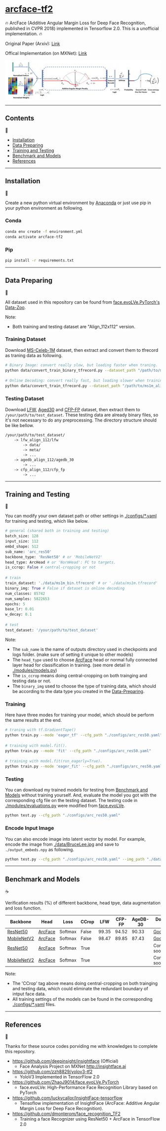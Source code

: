 # [arcface-tf2](https://github.com/peteryuX/arcface-tf2)

:fire: ArcFace (Additive Angular Margin Loss for Deep Face Recognition, published in CVPR 2018) implemented in Tensorflow 2.0. This is a unofficial implementation. :fire:

Original Paper (Arxiv): [Link](https://arxiv.org/abs/1801.07698)

Offical Implementation (on MXNet): [Link](http://insightface.ai)

<img src="photo/architecture.JPG">

****

## Contents
:bookmark_tabs:

* [Installation](#Installation)
* [Data Preparing](#Data-Preparing)
* [Training and Testing](#Training-and-Testing)
* [Benchmark and Models](#Benchmark-and-Models)
* [References](#References)

<!-- **** -->

<!-- ## TODO Features -->
<!-- :pencil2: -->

<!-- :triangular_flag_on_post: learning rate scheduler -->

<!-- :triangular_flag_on_post: make tensorboard graph clean (need to change model to layer, or use name scope) -->

<!-- :triangular_flag_on_post: final check the personal loading path be changed -->

<!-- :triangular_flag_on_post: final check TODO: -->

<!-- :triangular_flag_on_post: final check requirements installation -->

<!-- :triangular_flag_on_post: final check the README.md -->

<!-- :triangular_flag_on_post: add MIT License -->

****

## Installation
:pizza:

Create a new python virtual environment by [Anaconda](https://www.anaconda.com/) or just use pip in your python environment as following.

### Conda
```bash
conda env create -f environment.yml
conda activate arcface-tf2
```

### Pip

```bash
pip install -r requirements.txt
```

****

## Data Preparing
:beer:

All dataset used in this repository can be found from [face.evoLVe.PyTorch's Data-Zoo](https://github.com/ZhaoJ9014/face.evoLVe.PyTorch#Data-Zoo).

Note:

- Both training and testing dataset are "Align_112x112" version.

### Training Dataset

Download [MS-Celeb-1M](https://drive.google.com/file/d/1X202mvYe5tiXFhOx82z4rPiPogXD435i/view?usp=sharing) dataset, then extract and convert them to tfrecord as traning data as following.

```bash
# Binary Image: convert really slow, but loading faster when traning.
python data/convert_train_binary_tfrecord.py --dataset_path "/path/to/ms1m_align_112/imgs" --output_path "./data/ms1m_bin.tfrecord"

# Online Decoding: convert really fast, but loading slower when training.
python data/convert_train_tfrecord.py --dataset_path "/path/to/ms1m_align_112/imgs" --output_path "./data/ms1m.tfrecord"
```

### Testing Dataset

Download [LFW](https://drive.google.com/file/d/1WO5Meh_yAau00Gm2Rz2Pc0SRldLQYigT/view?usp=sharing), [Aged30](https://drive.google.com/file/d/1AoZrZfym5ZhdTyKSxD0qxa7Xrp2Q1ftp/view?usp=sharing) and [CFP-FP](https://drive.google.com/file/d/1-sDn79lTegXRNhFuRnIRsgdU88cBfW6V/view?usp=sharing) dataset, then extract them to `/your/path/to/test_dataset`. These testing data are already binary files, so it's not necessary to do any preprocessing. The directory structure should be like bellow.
```
/your/path/to/test_dataset/
    -> lfw_align_112/lfw
        -> data/
        -> meta/
        -> ...
    -> agedb_align_112/agedb_30
        -> ...
    -> cfp_align_112/cfp_fp
        -> ...
```

****

## Training and Testing
:lollipop:

You can modify your own dataset path or other settings in [./configs/*.yaml](https://github.com/peteryuX/arcface-tf2/tree/master/configs) for training and testing, which like below.

```python
# general (shared both in training and testing)
batch_size: 128
input_size: 112
embd_shape: 512
sub_name: 'arc_res50'
backbone_type: 'ResNet50' # or 'MobileNetV2'
head_type: ArcHead # or 'NormHead': FC to targets.
is_ccrop: False # central-cropping or not

# train
train_dataset: './data/ms1m_bin.tfrecord' # or './data/ms1m.tfrecord'
binary_img: True # False if dataset is online decoding
num_classes: 85742
num_samples: 5822653
epochs: 5
base_lr: 0.01
w_decay: 0.1

# test
test_dataset: '/your/path/to/test_dataset'
```

Note:
- The `sub_name` is the name of outputs directory used in checkpoints and logs folder. (make sure of setting it unique to other models)
- The `head_type` used to choose [ArcFace](https://arxiv.org/abs/1801.07698) head or normal fully connected layer head for classification in training. (see more detail in [./modules/models.py](https://github.com/peteryuX/arcface-tf2/blob/master/modules/models.py#L90-L94))
- The `is_ccrop` means doing central-cropping on both trainging and testing data or not.
- The `binary_img` used to choose the type of training data, which should be according to the data type you created in the [Data-Preparing](#Data-Preparing).


### Training

Here have three modes for training your model, which should be perform the same results at the end.
```bash
# traning with tf.GradientTape()
python train.py --mode 'eager_tf' --cfg_path "./configs/arc_res50.yaml"

# training with model.fit().
python train.py --mode 'fit' --cfg_path "./configs/arc_res50.yaml"

# training with model.fit(run_eagerly=True).
python train.py --mode 'eager_fit' --cfg_path "./configs/arc_res50.yaml"
```

### Testing

You can download my trained models for testing from [Benchmark and Models](#Benchmark-and-Models) without training yourself. And, evaluate the model you got with the corresponding cfg file on the testing dataset. The testing code in [./modules/evaluations.py](https://github.com/peteryuX/arcface-tf2/blob/master/modules/evaluations.py) were modified from [face.evoLVe](https://github.com/ZhaoJ9014/face.evoLVe.PyTorch).

```bash
python test.py --cfg_path "./configs/arc_res50.yaml"
```

### Encode Input Image

You can also encode image into latent vector by model. For example, encode the image from [./data/BruceLee.jpg](https://github.com/peteryuX/arcface-tf2/blob/master/data/BruceLee.jpg) and save to `./output_embeds.npy` as following.

```bash
python test.py --cfg_path "./configs/arc_res50.yaml" --img_path "./data/BruceLee.jpg"
```

****

## Benchmark and Models
:coffee:

Verification results (%) of different backbone, head tpye, data augmentation and loss function.

| Backbone | Head | Loss | CCrop | LFW | CFP-FP | AgeDB-30 | Download Link |
|----------|------|------|-------|-----|--------|----------|---------------|
| [ResNet50](https://arxiv.org/abs/1512.03385) | [ArcFace](https://arxiv.org/abs/1801.07698) | Softmax | False | 99.35 | 94.52  |  90.33   | [GoogleDrive](https://drive.google.com/file/d/1HasWQb86s4xSYy36YbmhRELg9LBmvhvt/view?usp=sharing) |
| [MobileNetV2](https://arxiv.org/abs/1801.04381) | [ArcFace](https://arxiv.org/abs/1801.07698) | Softmax | False | 98.47 | 89.85  |  87.43   | [GoogleDrive](https://drive.google.com/file/d/1qG8BChcPHzKuGwjJhrpeIxBqQmhpLvTX/view?usp=sharing) |
| [ResNet50](https://arxiv.org/abs/1512.03385) | [ArcFace](https://arxiv.org/abs/1801.07698) | Softmax | True |        |         |          | Comming soon |
| [MobileNetV2](https://arxiv.org/abs/1801.04381) | [ArcFace](https://arxiv.org/abs/1801.07698) | Softmax | True |        |         |          | Comming soon |

Note:
- The 'CCrop' tag above means doing central-cropping on both trainging and testing data, which could eliminate the redundant boundary of intput face data.
- All training settings of the models can be found in the corresponding [./configs/*.yaml](https://github.com/peteryuX/arcface-tf2/tree/master/configs) files.

****

## References
:hamburger:

Thanks for these source codes porviding me with knowledges to complete this repository.

- https://github.com/deepinsight/insightface (Official)
    - Face Analysis Project on MXNet http://insightface.ai
- https://github.com/zzh8829/yolov3-tf2
    - YoloV3 Implemented in TensorFlow 2.0
- https://github.com/ZhaoJ9014/face.evoLVe.PyTorch
    - face.evoLVe: High-Performance Face Recognition Library based on PyTorch
- https://github.com/luckycallor/InsightFace-tensorflow
    - Tensoflow implementation of InsightFace (ArcFace: Additive Angular Margin Loss for Deep Face Recognition).
- https://github.com/dmonterom/face_recognition_TF2
    - Training a face Recognizer using ResNet50 + ArcFace in TensorFlow 2.0
